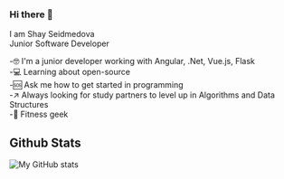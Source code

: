 ### Hi there 👋

I am Shay Seidmedova  
Junior Software Developer  

-🤓 I'm a junior developer working with Angular, .Net, Vue.js, Flask    
-💻 Learning about open-source     
-🆘 Ask me how to get started in programming   
-↗ Always looking for study partners to level up in Algorithms and Data Structures  
-💪 Fitness geek    

## Github Stats

![My GitHub stats](https://github-readme-stats.vercel.app/api?username=sseidmed&theme=synthwave&show_icons=true)
